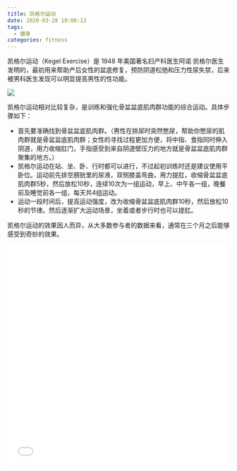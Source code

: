 ```yaml
---
title: 凯格尔运动
date: 2020-03-28 19:00:13
tags:
  - 健身
categories: fitness
---
```


凯格尔运动（Kegel Exercise）是 1948 年美国著名妇产科医生阿诺·凯格尔医生发明的，最初用来帮助产后女性的盆底修复，预防阴道松弛和压力性尿失禁，后来被男科医生发现可以明显提高男性的性功能。

![](/images/fitness/kegel-exercise-001.gif)

凯格尔运动相对比较复杂，是训练和强化骨盆盆底肌肉群功能的综合运动。具体步骤如下：

- 首先要准确找到骨盆盆底肌肉群。（男性在排尿时突然憋尿，帮助你憋尿的肌肉群就是骨盆盆底肌肉群；女性的寻找过程更加方便，将中指、食指同时伸入阴道，用力收缩肛门，手指感受到来自阴道壁压力的地方就是骨盆盆底肌肉群聚集的地方。）
- 凯格尔运动在站、坐、卧、行时都可以进行，不过起初训练时还是建议使用平卧位。运动前先排空膀胱里的尿液，双侧膝盖弯曲，用力提肛，收缩骨盆盆底肌肉群5秒，然后放松10秒，连续10次为一组运动，早上、中午各一组，晚餐前及睡觉前各一组，每天共4组运动。
- 运动一段时间后，提高运动强度，改为收缩骨盆盆底肌肉群10秒，然后放松10秒的节律。然后逐渐扩大运动场景，坐着或者步行时也可以提肛。

凯格尔运动的效果因人而异，从大多数参与者的数据来看，通常在三个月之后能够感受到奇妙的效果。


<iframe src="//player.bilibili.com/player.html?aid=461389202&bvid=BV1eL411p75x&cid=362477140&page=1&high_quality=1&danmaku=0" allowfullscreen="allowfullscreen" width="100%" height="500" scrolling="no" frameborder="0" sandbox="allow-top-navigation allow-same-origin allow-forms allow-scripts"></iframe>
